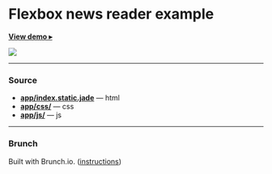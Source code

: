 # Flexbox news reader example

**[View demo ▸][url]**

[![](screencast.gif)][url]

----

### Source

* **[app/index.static.jade](app/index.static.jade)** — html
* **[app/css/](app/css/)** — css
* **[app/js/](app/js/)** — js

----

### Brunch

Built with Brunch.io. ([instructions](https://github.com/brunch/dead-simple/blob/master/README.md))

[url]: http://ricostacruz.com/newsreader-sample-layout

